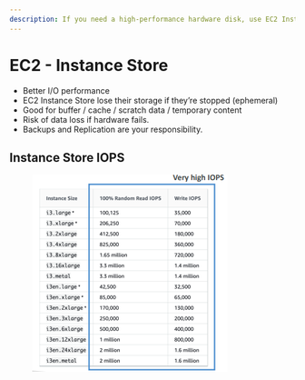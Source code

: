 ```yaml
---
description: If you need a high-performance hardware disk, use EC2 Instance Store
---
```


# EC2 - Instance Store

* Better I/O performance&#x20;
* EC2 Instance Store lose their storage if they’re stopped (ephemeral)&#x20;
* Good for buffer / cache / scratch data / temporary content&#x20;
* Risk of data loss if hardware fails.
* Backups and Replication are your responsibility.

## Instance Store IOPS

<figure><img src="../../.gitbook/assets/image (15).png" alt=""><figcaption></figcaption></figure>
